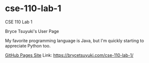 # cse-110-lab-1

CSE 110 Lab 1

Bryce Tsuyuki's User Page

My favorite programming language is Java, but I'm quickly starting to appreciate Python too.

[GitHub Pages Site](https://brycetsuyuki.com/cse-110-lab-1/) Link: https://brycetsuyuki.com/cse-110-lab-1/
